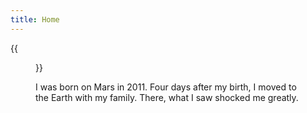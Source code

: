 ```yaml
---
title: Home
---
```


{{<figure src="https://github.com/zhongzhili/zhongzhili.github.io/blob/master/static/media/Personal_photo.jpg" title="This is me, which is me (我就是我，不一样的烟火)" width="450">}}

I was born on Mars in 2011. Four days after my birth, I moved to the Earth with my family. There, what I saw shocked me greatly. 